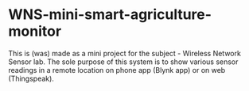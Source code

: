 # WNS-mini-smart-agriculture-monitor
This is (was) made as a mini project for the subject - Wireless Network Sensor lab. The sole purpose of this system is to show various sensor readings in a remote location on phone app (Blynk app) or on web (Thingspeak).
